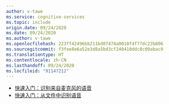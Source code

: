 ```yaml
---
author: v-tawe
ms.service: cognitive-services
ms.topic: include
origin.date: 09/24/2020
ms.date: 09/24/2020
ms.author: v-tawe
ms.openlocfilehash: 223ff42496bb211bd07478a0010f4f77dc22b806
ms.sourcegitcommit: f3fee8e6a52e3d8a5bd3cf240410ddc8c09abac9
ms.translationtype: HT
ms.contentlocale: zh-CN
ms.lasthandoff: 09/24/2020
ms.locfileid: "91147212"
---
```

- [快速入门：识别来自麦克风的语音](~/articles/cognitive-services/speech-service/quickstarts/speech-to-text-from-microphone.md)
- [快速入门：从文件中识别语音](~/articles/cognitive-services/speech-service/quickstarts/speech-to-text-from-file.md)

<!-- - [Quickstart: Create a custom voice assistant](~/articles/cognitive-services/speech-service/quickstarts/voice-assistants.md) -->
